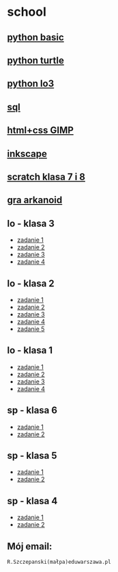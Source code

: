 # school

## [python basic](https://github.com/cmsrs/school/blob/main/python/basic/basic_b.py)

## [python turtle](https://github.com/cmsrs/school/tree/main/python/turtle)

## [python lo3](https://github.com/cmsrs/school/blob/main/python/lo/README.md)

## [sql](https://github.com/cmsrs/school/tree/main/sql)

## [html+css GIMP](https://github.com/cmsrs/school/tree/main/html_and_css)

## [inkscape](https://github.com/cmsrs/school/tree/main/inkscape)

## [scratch klasa 7 i 8](https://github.com/cmsrs/school/blob/main/scratch/7a/README.md)

## [gra arkanoid](https://github.com/cmsrs/arkanoid/blob/main/arkanoid.html)


## lo - klasa 3

- [zadanie 1](https://github.com/cmsrs/school/tree/main/html_and_css#zadanie-strona-internetowa-o-sobie)
- [zadanie 2](https://github.com/cmsrs/school/tree/main/html_and_css#zdanie-sztuka-publikowania-w-sieci)
- [zadanie 3](https://github.com/cmsrs/school/blob/main/python/lo/README.md#zadania--kwadraty-z-alfabetu)
- [zadanie 4](https://github.com/cmsrs/school/blob/main/inkscape/README.md#zadanie---infografika--zadanie-projektowe)

## lo - klasa 2

- [zadanie 1](https://github.com/cmsrs/school/tree/main/html_and_css#zadanie-strona-internetowa-o-sobie)
- [zadanie 2](https://github.com/cmsrs/school/tree/main/html_and_css#zadanie-edycja-obrazk%C3%B3w-w-programie-graficznym)
- [zadanie 3](https://github.com/cmsrs/school/blob/main/gimp/README.md#zadanie-fotomonta%C5%BC-w-gimp)
- [zadanie 4](https://github.com/cmsrs/school/blob/main/inkscape/README.md#zadanie--tworzenie-logo-na-podstawie-inicja%C5%82%C3%B3w-klasy-i-p%C5%82ci)
- [zadanie 5](https://github.com/cmsrs/school/blob/main/python/turtle/README.md#zadania)

## lo - klasa 1

- [zadanie 1](https://github.com/cmsrs/school/tree/main/html_and_css#zadanie-edycja-obrazk%C3%B3w-w-programie-graficznym)
- [zadanie 2](https://github.com/cmsrs/school/blob/main/gimp/README.md#zadanie-fotomonta%C5%BC-w-gimp)
- [zadanie 3](https://github.com/cmsrs/school/blob/main/inkscape/README.md#zadanie--tworzenie-logo-na-podstawie-inicja%C5%82%C3%B3w-klasy-i-p%C5%82ci)
- [zadanie 4](https://github.com/cmsrs/school/blob/main/inkscape/README.md#zadanie---infografika--zadanie-projektowe)


## sp - klasa 6

- [zadanie 1](https://github.com/cmsrs/school/blob/main/scratch/6a/README.md)
- [zadanie 2](https://github.com/cmsrs/school/blob/main/basic/6a/README.md)

## sp - klasa 5

- [zadanie 1](https://github.com/cmsrs/school/blob/main/scratch/5a/README.md)
- [zadanie 2](https://github.com/cmsrs/school/blob/main/basic/5a/README.md)


## sp - klasa 4

- [zadanie 1](https://github.com/cmsrs/school/blob/main/basic/4a/README.md)
- [zadanie 2](https://github.com/cmsrs/school/blob/main/basic/4b/README.md)



## Mój email:

```
R.Szczepanski(małpa)eduwarszawa.pl
```
